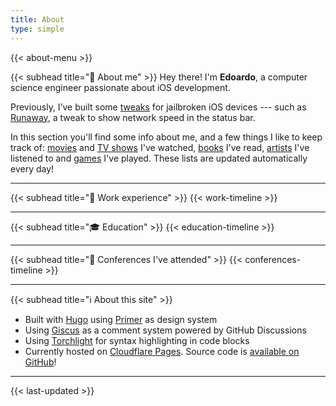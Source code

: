 ```yaml
---
title: About
type: simple
---
```


{{< about-menu >}}

{{< subhead title="👋 About me" >}}
Hey there! I'm **Edoardo**, a computer science engineer passionate about iOS development.

Previously, I’ve built some [tweaks](https://github.com/n3d1117/n3d1117.github.io) for jailbroken iOS devices --- such as [Runaway](https://www.idownloadblog.com/2020/02/23/runaway/), a tweak to show network speed in the status bar.

In this section you'll find some info about me, and a few things I like to keep track of: [movies](/about/movies) and [TV shows](/about/shows) I've watched, [books](/about/books) I've read, [artists](/about/music) I've listened to and [games](/about/games) I've played. These lists are updated automatically every day!

---

{{< subhead title="💼 Work experience" >}}
{{< work-timeline >}}

---

{{< subhead title="🎓 Education" >}}
{{< education-timeline >}}

---


{{< subhead title="🏢 Conferences I've attended" >}}
{{< conferences-timeline >}}

---

{{< subhead title="ℹ️ About this site" >}}
- Built with [Hugo](https://gohugo.io/) using [Primer](https://primer.style/) as design system
- Using [Giscus](https://github.com/giscus/giscus) as a comment system powered by GitHub Discussions
- Using [Torchlight](https://torchlight.dev) for syntax highlighting in code blocks
- Currently hosted on [Cloudflare Pages](https://pages.cloudflare.com/). Source code is [available on GitHub](https://github.com/n3d1117/website)!

---

{{< last-updated >}}